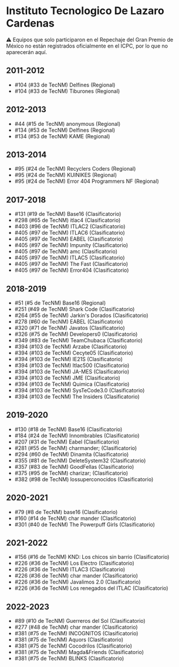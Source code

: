 # Instituto Tecnologico De Lazaro Cardenas

:warning: Equipos que solo participaron en el Repechaje del Gran Premio de México no están registrados oficialmente en el ICPC, por lo que no aparecerán aquí.

## 2011-2012

- #104 (#33 de TecNM) Delfines (Regional)
- #104 (#33 de TecNM) Tiburones (Regional)

## 2012-2013

- #44 (#15 de TecNM) anonymous (Regional)
- #134 (#53 de TecNM) Delfines (Regional)
- #134 (#53 de TecNM) KAME (Regional)

## 2013-2014

- #95 (#24 de TecNM) Recyclers Coders (Regional)
- #95 (#24 de TecNM) KUINIKES (Regional)
- #95 (#24 de TecNM) Error 404 Programmers NF (Regional)

## 2017-2018

- #131 (#19 de TecNM) Base16 (Clasificatorio)
- #298 (#65 de TecNM) itlac4 (Clasificatorio)
- #403 (#96 de TecNM) ITLAC2 (Clasificatorio)
- #405 (#97 de TecNM) ITLAC6 (Clasificatorio)
- #405 (#97 de TecNM) EABEL (Clasificatorio)
- #405 (#97 de TecNM) Impunity (Clasificatorio)
- #405 (#97 de TecNM) amc (Clasificatorio)
- #405 (#97 de TecNM) ITLAC5 (Clasificatorio)
- #405 (#97 de TecNM) The Fast (Clasificatorio)
- #405 (#97 de TecNM) Error404 (Clasificatorio)

## 2018-2019

- #51 (#5 de TecNM) Base16 (Regional)
- #251 (#49 de TecNM) Shark Code (Clasificatorio)
- #264 (#55 de TecNM) Jarkin's Dorados (Clasificatorio)
- #278 (#60 de TecNM) EABEL (Clasificatorio)
- #320 (#71 de TecNM) Javatos (Clasificatorio)
- #326 (#75 de TecNM) Developers0 (Clasificatorio)
- #349 (#83 de TecNM) TeamChubaca (Clasificatorio)
- #394 (#103 de TecNM) Arzabe (Clasificatorio)
- #394 (#103 de TecNM) Cecyte05 (Clasificatorio)
- #394 (#103 de TecNM) IE21S (Clasificatorio)
- #394 (#103 de TecNM) Itlac500 (Clasificatorio)
- #394 (#103 de TecNM) JA-MES (Clasificatorio)
- #394 (#103 de TecNM) JME (Clasificatorio)
- #394 (#103 de TecNM) Quimica (Clasificatorio)
- #394 (#103 de TecNM) SysTeCode3.0 (Clasificatorio)
- #394 (#103 de TecNM) The Insiders (Clasificatorio)

## 2019-2020

- #130 (#18 de TecNM) Base16 (Clasificatorio)
- #184 (#24 de TecNM) Innombrables (Clasificatorio)
- #207 (#31 de TecNM) Eabel (Clasificatorio)
- #281 (#55 de TecNM) charmander; (Clasificatorio)
- #294 (#60 de TecNM) Dinamita (Clasificatorio)
- #355 (#81 de TecNM) DeleteSystem32 (Clasificatorio)
- #357 (#83 de TecNM) GoodFellas (Clasificatorio)
- #375 (#95 de TecNM) charizar; (Clasificatorio)
- #382 (#98 de TecNM) lossuperconocidos (Clasificatorio)

## 2020-2021

- #79 (#8 de TecNM) base16 (Clasificatorio)
- #160 (#14 de TecNM) char mander (Clasificatorio)
- #301 (#40 de TecNM) The Powerpuff Girls (Clasificatorio)

## 2021-2022

- #156 (#16 de TecNM) KND: Los chicos sin barrio (Clasificatorio)
- #226 (#36 de TecNM) Los Electro (Clasificatorio)
- #226 (#36 de TecNM) ITLAC3 (Clasificatorio)
- #226 (#36 de TecNM) char mander (Clasificatorio)
- #226 (#36 de TecNM) Javalimos 2.0 (Clasificatorio)
- #226 (#36 de TecNM) Los renegados del ITLAC (Clasificatorio)

## 2022-2023

- #89 (#10 de TecNM) Guerreros del Sol (Clasificatorio)
- #277 (#48 de TecNM) char mander (Clasificatorio)
- #381 (#75 de TecNM) INCOGNITOS (Clasificatorio)
- #381 (#75 de TecNM) Aquors (Clasificatorio)
- #381 (#75 de TecNM) Cocodrilos (Clasificatorio)
- #381 (#75 de TecNM) Magda&Friends (Clasificatorio)
- #381 (#75 de TecNM) BLINKS (Clasificatorio)


